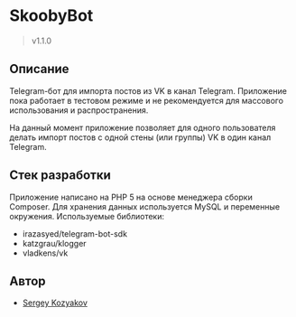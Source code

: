 SkoobyBot
=========
> v1.1.0

## Описание
Telegram-бот для импорта постов из VK в канал Telegram.
Приложение пока работает в тестовом режиме и не рекомендуется для массового использования и распространения.

На данный момент приложение позволяет для одного пользователя делать импорт постов с одной стены (или группы) VK в один канал Telegram.

## Стек разработки
Приложение написано на PHP 5 на основе менеджера сборки Composer. Для хранения данных используется MySQL и переменные окружения.
Используемые библиотеки:

- irazasyed/telegram-bot-sdk
- katzgrau/klogger
- vladkens/vk

## Автор

- [Sergey Kozyakov][link-author]

[link-author]: https://github.com/sergeykozyakov